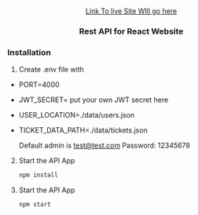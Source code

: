 <br />
<p align="center">
  <a href="#">
  Link To live Site WIll go here</a>
  <h3 align="center">Rest API for React Website</h3>


### Installation
1. Create .env file with
  
* PORT=4000
* JWT_SECRET= put your own JWT secret here 
* USER_LOCATION=./data/users.json
* TICKET_DATA_PATH=./data/tickets.json
  

  Default admin is test@test.com
  Password: 12345678

  
2. Start the API App
   ```sh
   npm install
   ```
   
2. Start the API App
   ```sh
   npm start
   ```
   